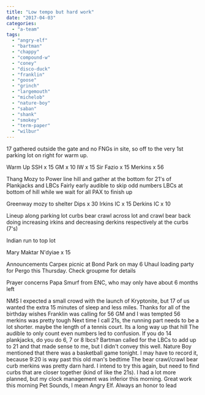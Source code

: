 ```yaml
---
title: "Low tempo but hard work"
date: "2017-04-03"
categories: 
  - "a-team"
tags: 
  - "angry-elf"
  - "bartman"
  - "chappy"
  - "compound-w"
  - "coney"
  - "disco-duck"
  - "franklin"
  - "goose"
  - "grinch"
  - "largemouth"
  - "michelob"
  - "nature-boy"
  - "saban"
  - "shank"
  - "smokey"
  - "term-paper"
  - "wilbur"
---
```


17 gathered outside the gate and no FNGs in site, so off to the very 1st parking lot on right for warm up.

Warm Up SSH x 15 GM x 10 IW x 15 Sir Fazio x 15 Merkins x 56

Thang Mozy to Power line hill and gather at the bottom for 21's of Plankjacks and LBCs Fairly early audible to skip odd numbers LBCs at bottom of hill while we wait for all PAX to finish up

Greenway mozy to shelter Dips x 30 Irkins IC x 15 Derkins IC x 10

Lineup along parking lot curbs bear crawl across lot and crawl bear back doing increasing irkins and decreasing derkins respectively at the curbs (7's)

Indian run to top lot

Mary Maktar N'dyiae x 15

Announcements Carpex picnic at Bond Park on may 6 Uhaul loading party for Pergo this Thursday. Check groupme for details

Prayer concerns Papa Smurf from ENC, who may only have about 6 months left

NMS I expected a small crowd with the launch of Kryptonite, but 17 of us wanted the extra 15 minutes of sleep and less miles. Thanks for all of the birthday wishes Franklin was calling for 56 GM and I was tempted 56 merkins was pretty tough Next time I call 21s, the running part needs to be a lot shorter. maybe the length of a tennis court. Its a long way up that hill The audible to only count even numbers led to confusion. If you do 14 plankjacks, do you do 6, 7 or 8 lbcs? Bartman called for the LBCs to add up to 21 and that made sense to me, but I didn't convey this well. Nature Boy mentioned that there was a basketball game tonight. I may have to record it, because 9:20 is way past this old man's bedtime The bear crawl/crawl bear curb merkins was pretty darn hard. I intend to try this again, but need to find curbs that are closer together (kind of like the 21s). I had a lot more planned, but my clock management was inferior this morning. Great work this morning Pet Sounds, I mean Angry Elf. Always an honor to lead

